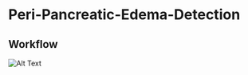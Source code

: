 # Peri-Pancreatic-Edema-Detection

## Workflow
![Alt Text](https://github.com/NUBagciLab/Peri-Pancreatic-Edema-Detection/blob/main/Fig1.jpeg)
